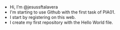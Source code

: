 - Hi, I’m @jesussftalavera
- I'm starting to use Github with the first task of PIA01.
- I start by registering on this web.
- I create my first repository with the Hello World file.

<!---
jesussftalavera/jesussftalavera is a ✨ special ✨ repository because its `README.md` (this file) appears on your GitHub profile.
You can click the Preview link to take a look at your changes.
--->
